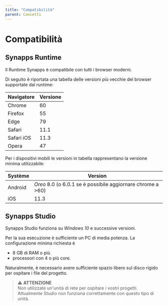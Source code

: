 ```yaml
---
title: "Compatibilità"
parent: Concetti
---
```


# Compatibilità

## Synapps Runtime

Il Runtime Synapps è compatibile con tutti i browser moderni.

Di seguito è riportata una tabella delle versioni più vecchie del browser supportate dal runtime:

| Navigatore | Versione|
|----------- |---------|
| Chrome     | 60      |
| Firefox    | 55      |
| Edge       | 79      |
| Safari     | 11.1    |
| Safari iOS | 11.3    |
| Opera      | 47      |

Per i dispositivi mobili le versioni in tabella rappresentano la versione minima utilizzabile:

| Système    | Version |
|------------|---------|
| Android    | *Oreo* 8.0 (o 6.0.1 se è possibile aggiornare chrome a >60) |
| iOS        | 11.3    |


## Synapps Studio

Synapps Studio funziona su *Windows 10* e successive versioni.

Per la sua esecuzione è sufficiente un PC di media potenza. La configurazione minima richiesta è 
- 8 GB di RAM o più
- processori con 4 o più core.

Naturalmente, è necessario avere sufficiente spazio libero sul disco rigido per ospitare i file del progetto.

> ⚠️ **ATTENZIONE**<br>
> Non utilizzate un'unità di rete per ospitare i vostri progetti. Attualmente Studio non funziona correttamente con questo tipo di unità.
